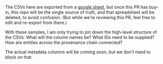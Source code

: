 The CSVs here are exported from a [google sheet](https://docs.google.com/spreadsheets/d/169pTK91ZydbUZVJYTIvs3jX6sotllIddYB9MY55AJNc/edit#gid=754910469),
but once this PR has buy-in, this repo will be the single source of truth, and that spreadsheet will be deleted, to avoid confusion.
(But while we're reviewing this PR, feel free to edit and re-export from there.)

With these samples, I am only trying to pin down the high-level structure of the CSVs:
What will the column names be? What IDs need to be supplied? How are entities across the provenance chain connected?

The actual metadata columns will be coming soon, but we don't need to block on that.
